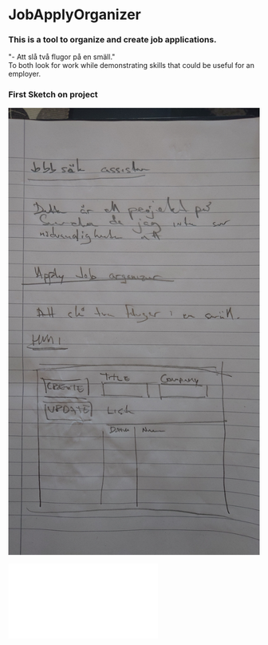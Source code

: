 # JobApplyOrganizer
### This is a tool to organize and create job applications.

"- Att slå två flugor på en smäll." </br>
To both look for work while demonstrating skills that could be useful for an employer.

### First Sketch on project
![Skiss](Pictures/20241003_100144.JPG)

![UML](UML/UML_JobApplyOrganizer_20241003.pdf)

